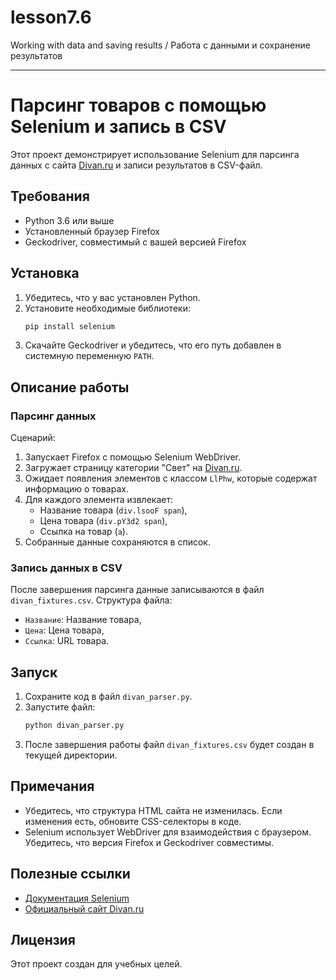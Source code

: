 # lesson7.6
Working with data and saving results / Работа с данными и сохранение результатов

---

# Парсинг товаров с помощью Selenium и запись в CSV

Этот проект демонстрирует использование Selenium для парсинга данных с сайта [Divan.ru](https://www.divan.ru) и записи результатов в CSV-файл.

## Требования

- Python 3.6 или выше
- Установленный браузер Firefox
- Geckodriver, совместимый с вашей версией Firefox

## Установка

1. Убедитесь, что у вас установлен Python.
2. Установите необходимые библиотеки:
   ```bash
   pip install selenium
   ```
3. Скачайте Geckodriver и убедитесь, что его путь добавлен в системную переменную `PATH`.

## Описание работы

### Парсинг данных

Сценарий:
1. Запускает Firefox с помощью Selenium WebDriver.
2. Загружает страницу категории "Свет" на [Divan.ru](https://www.divan.ru/category/svet).
3. Ожидает появления элементов с классом `LlPhw`, которые содержат информацию о товарах.
4. Для каждого элемента извлекает:
   - Название товара (`div.lsooF span`),
   - Цена товара (`div.pY3d2 span`),
   - Ссылка на товар (`a`).
5. Собранные данные сохраняются в список.

### Запись данных в CSV

После завершения парсинга данные записываются в файл `divan_fixtures.csv`. Структура файла:
- `Название`: Название товара,
- `Цена`: Цена товара,
- `Ссылка`: URL товара.

## Запуск

1. Сохраните код в файл `divan_parser.py`.
2. Запустите файл:
   ```bash
   python divan_parser.py
   ```
3. После завершения работы файл `divan_fixtures.csv` будет создан в текущей директории.

## Примечания

- Убедитесь, что структура HTML сайта не изменилась. Если изменения есть, обновите CSS-селекторы в коде.
- Selenium использует WebDriver для взаимодействия с браузером. Убедитесь, что версия Firefox и Geckodriver совместимы.

## Полезные ссылки

- [Документация Selenium](https://www.selenium.dev/documentation/)
- [Официальный сайт Divan.ru](https://www.divan.ru)

## Лицензия

Этот проект создан для учебных целей.
